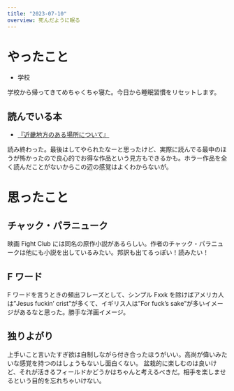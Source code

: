 ```yaml
---
title: "2023-07-10"
overview: 死んだように眠る
---
```


# やったこと

- 学校

学校から帰ってきてめちゃくちゃ寝た。今日から睡眠習慣をリセットします。

## 読んでいる本

- [『近畿地方のある場所について』](https://kakuyomu.jp/works/16817330652495155185)

読み終わった。最後はしてやられたなーと思ったけど、実際に読んでる最中のほうが怖かったので良心的でお得な作品という見方もできるかも。ホラー作品を全く読んだことがないからこの辺の感覚はよくわからないが。

# 思ったこと

## チャック・パラニューク

映画 Fight Club には同名の原作小説があるらしい。作者のチャック・パラニュークは他にも小説を出しているみたい。邦訳も出てるっぽい！読みたい！

## F ワード

F ワードを言うときの頻出フレーズとして、シンプル Fxxk を除けばアメリカ人は”Jesus fuckin’ crist”が多くて、イギリス人は”For fuck’s sake”が多いイメージがあるなと思った。勝手な洋画イメージ。

## 独りよがり

上手いこと言いたすぎ欲は自制しながら付き合ったほうがいい。高尚が偉いみたいな感覚を持つのはしょうもないし面白くない。
盆栽的に楽しむのは良いけど、それが活きるフィールドかどうかはちゃんと考えるべきだ。相手を楽しませるという目的を忘れちゃいけない。
